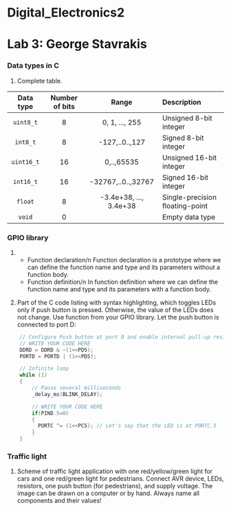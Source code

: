 # Digital_Electronics2

# Lab 3: George Stavrakis


### Data types in C

1. Complete table.

| **Data type** | **Number of bits** | **Range** | **Description** |
| :-: | :-: | :-: | :-- | 
| `uint8_t`  | 8 | 0, 1, ..., 255 | Unsigned 8-bit integer |
| `int8_t`   | 8 | -127,..0..,127 | Signed 8-bit integer |
| `uint16_t` | 16 | 0,..,65535 | Unsigned 16-bit integer |
| `int16_t`  | 16 | -32767,..0..,32767 | Signed 16-bit integer |
| `float`    | 8 | -3.4e+38, ..., 3.4e+38 | Single-precision floating-point |
| `void`     | 0 |  | Empty data type |


### GPIO library

1. 
   * Function declaration/n
     Function declaration is a prototype where we can define the function name and type and its parameters without a function body.
   * Function definition/n
     In function definition where we can define the function name and type and its parameters with a function body.
     

2. Part of the C code listing with syntax highlighting, which toggles LEDs only if push button is pressed. Otherwise, the value of the LEDs does not change. Use function from your GPIO library. Let the push button is connected to port D:

```c
    // Configure Push button at port D and enable internal pull-up resistor
    // WRITE YOUR CODE HERE
    DDRD = DDRD & ~(1<<PD5);
    PORTD = PORTD | (1<<PD5);

    // Infinite loop
    while (1)
    {
        // Pause several milliseconds
        _delay_ms(BLINK_DELAY);

        // WRITE YOUR CODE HERE
        if(PIND.5=0)
        {
          PORTC ^= (1<<PC5); // Let's say that the LED is at PORTC.5
        }
    }
```


### Traffic light

1. Scheme of traffic light application with one red/yellow/green light for cars and one red/green light for pedestrians. Connect AVR device, LEDs, resistors, one push button (for pedestrians), and supply voltage. The image can be drawn on a computer or by hand. Always name all components and their values!

   
